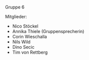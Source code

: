 Gruppe 6

Mitglieder:
* Nico Stöckel
* Annika Thiele (Gruppensprecherin)
* Corin Wieschalla
* Nils Wild
* Dino Secic
* Tim von Rettberg